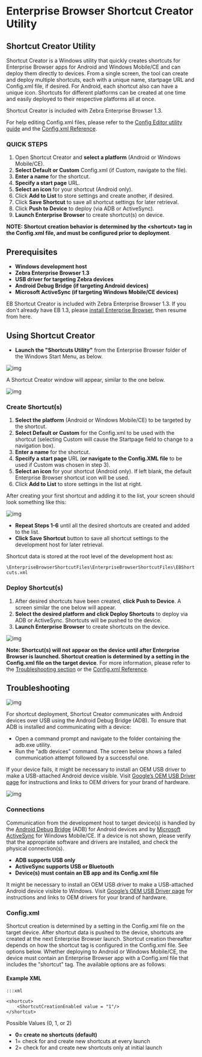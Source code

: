 # Enterprise Browser Shortcut Creator Utility 

## Shortcut Creator Utility
Shortcut Creator is a Windows utility that quickly creates shortcuts for Enterprise Browser apps for Android and Windows Mobile/CE and can deploy them directly to devices. From a single screen, the tool can create and deploy multiple shortcuts, each with a unique name, startpage URL and Config.xml file, if desired. For Android, each shortcut also can have a unique icon. Shortcuts for different platforms can be created at one time and easily deployed to their respective platforms all at once. 

Shortcut Creator is included with Zebra Enterprise Browser 1.3. 

For help editing Config.xml files, please refer to the [Config Editor utility guide](../guide/ConfigEditor) and the [Config.xml Reference](../guide/configreference). 


### QUICK STEPS
1. Open Shortcut Creator and **select a platform** (Android or Windows Mobile/CE).
2. **Select Default or Custom** Config.xml (if Custom, navigate to the file).
3. **Enter a name** for the shortcut.
4. **Specify a start page** URL.
5. **Select an icon** for your shortcut (Android only).
6. Click **Add to List** to store settings and create another, if desired. 
7. Click **Save Shortcut** to save all shortcut settings for later retrieval.
8. Click **Push to Device** to deploy (via ADB or ActiveSync).
9. **Launch Enterprise Browser** to create shortcut(s) on device.  

**NOTE: Shortcut creation behavior is determined by the &lt;shortcut&gt; tag in the Config.xml file, and must be configured prior to deployment**.  

## Prerequisites
* **Windows development host**
* **Zebra Enterprise Browser 1.3**
* **USB driver for targeting Zebra devices**
* **Android Debug Bridge (if targeting Android devices)**
* **Microsoft ActiveSync (if targeting Windows Mobile/CE devices)**

EB Shortcut Creator is included with Zebra Enterprise Browser 1.3. If you don't already have EB 1.3, please [install Enterprise Browser](../guide/setup), then resume from here. 

## Using Shortcut Creator

* **Launch the "Shortcuts Utility"** from the Enterprise Browser folder of the Windows Start Menu, as below. 

![img](images/Utilities/Shortcut_Creator_01.jpg)

A Shortcut Creator window will appear, similar to the one below.  

![img](images/Utilities/Shortcut_Creator_02.jpg)

### Create Shortcut(s)

1. **Select the platform** (Android or Windows Mobile/CE) to be targeted by the shortcut.
2. **Select Default or Custom** for the Config.xml to be used with the shortcut (selecting Custom will cause the Startpage field to change to a navigation box).
3. **Enter a name** for the shortcut.
4. **Specify a start page** URL (**or navigate to the Config.XML file** to be used if Custom was chosen in step 3). 
5. **Select an icon** for your shortcut (Android only). If left blank, the default Enterprise Browser shortcut icon will be used.
6. Click **Add to List** to store settings in the list at right.

After creating your first shortcut and adding it to the list, your screen should look something like this:   

![img](images/Utilities/Shortcut_Creator_03.jpg)

* **Repeat Steps 1-6** until all the desired shortcuts are created and added to the list. 
* **Click Save Shortcut** button to save all shortcut settings to the development host for later retrieval. 

Shortcut data is stored at the root level of the development host as: 

`\EnterpriseBrowserShortcutFiles\EnterpriseBrowserShortcutFiles\EBShortcuts.xml` 

### Deploy Shortcut(s)

1. After desired shortcuts have been created, **click Push to Device**. A screen similar the one below will appear. 
2. **Select the desired platform and click Deploy Shortcuts** to deploy via ADB or ActiveSync. Shortcuts will be pushed to the device. 
3. **Launch Enterprise Browser** to create shortcuts on the device.  

![img](images/Utilities/Shortcut_Creator_04.jpg)

**Note: Shortcut(s) will not appear on the device until after Enterprise Browser is launched. Shortcut creation is determined by a setting in the Config.xml file on the target device**. For more information, please refer to the [Troubleshooting section](../guide/ShortcutCreator?Troubleshooting) or the [Config.xml Reference](../guide/configreference). 

## Troubleshooting

![img](images/Utilities/Shortcut_Creator_05.jpg)

For shortcut deployment, Shortcut Creator communicates with Android devices over USB using the Android Debug Bridge (ADB). To ensure that ADB is installed and communicating with a device: 

* Open a command prompt and navigate to the folder containing the adb.exe utility.
* Run the "adb devices" command. The screen below shows a failed communication attempt followed by a successful one. 

If your device fails, it might be necessary to install an OEM USB driver to make a USB-attached Android device visible. Visit [Google’s OEM USB Driver page](http://developer.android.com/tools/extras/oem-usb.html) for instructions and links to OEM drivers for your brand of hardware.


![img](images/Utilities/Shortcut_Creator_06.jpg)

### Connections
Communication from the development host to target device(s) is handled by the [Android Debug Bridge](http://developer.android.com/tools/help/adb.html) (ADB) for Android devices and by [Microsoft ActiveSync](http://www.microsoft.com/en-us/download/details.aspx?id=15) for Windows Mobile/CE. If a device is not shown, please verify that the appropriate software and drivers are installed, and check the physical connection(s). 

* **ADB supports USB only**
* **ActiveSync supports USB or Bluetooth** 
* **Device(s) must contain an EB app and its Config.xml file**  

It might be necessary to install an OEM USB driver to make a USB-attached Android device visible to Windows. Visit [Google’s OEM USB Driver page](http://developer.android.com/tools/extras/oem-usb.html) for instructions and links to OEM drivers for your brand of hardware.

### Config.xml
Shortcut creation is determined by a setting in the Config.xml file on the target device. After shortcut data is pushed to the device, shortcuts are created at the next Enterprise Browser launch. Shortcut creation thereafter depends on how the shortcut tag is configured in the Config.xml file. See options below. Whether deploying to Android or Windows Mobile/CE, the device must contain an Enterprise Browser app with a Config.xml file that includes the "shortcut" tag. The available options are as follows:  

#### Example XML

 	:::xml

	<shortcut>
		<ShortcutCreationEnabled value = "1"/>
	</shortcut>


Possible Values (0, 1, or 2)

* **0= create no shortcuts (default)**
* 1= check for and create new shortcuts at every launch
* 2= check for and create new shortcuts only at initial launch


